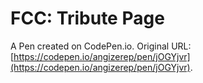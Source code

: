 # FCC: Tribute Page

A Pen created on CodePen.io. Original URL: [https://codepen.io/angizerep/pen/jOGYjvr](https://codepen.io/angizerep/pen/jOGYjvr).


